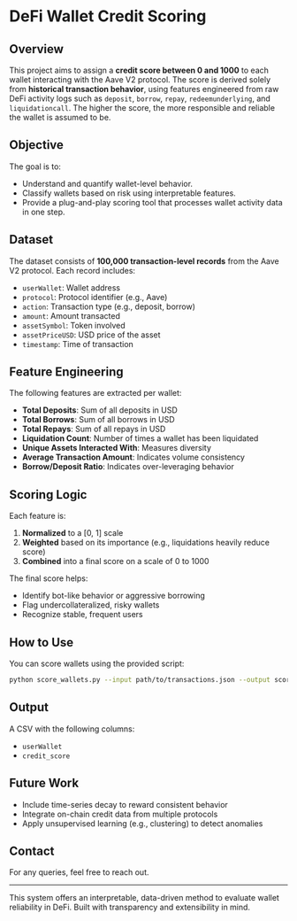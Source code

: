 # DeFi Wallet Credit Scoring

## Overview

This project aims to assign a **credit score between 0 and 1000** to each wallet interacting with the Aave V2 protocol. The score is derived solely from **historical transaction behavior**, using features engineered from raw DeFi activity logs such as `deposit`, `borrow`, `repay`, `redeemunderlying`, and `liquidationcall`. The higher the score, the more responsible and reliable the wallet is assumed to be.

## Objective

The goal is to:

* Understand and quantify wallet-level behavior.
* Classify wallets based on risk using interpretable features.
* Provide a plug-and-play scoring tool that processes wallet activity data in one step.

## Dataset

The dataset consists of **100,000 transaction-level records** from the Aave V2 protocol. Each record includes:

* `userWallet`: Wallet address
* `protocol`: Protocol identifier (e.g., Aave)
* `action`: Transaction type (e.g., deposit, borrow)
* `amount`: Amount transacted
* `assetSymbol`: Token involved
* `assetPriceUSD`: USD price of the asset
* `timestamp`: Time of transaction

## Feature Engineering

The following features are extracted per wallet:

* **Total Deposits**: Sum of all deposits in USD
* **Total Borrows**: Sum of all borrows in USD
* **Total Repays**: Sum of all repays in USD
* **Liquidation Count**: Number of times a wallet has been liquidated
* **Unique Assets Interacted With**: Measures diversity
* **Average Transaction Amount**: Indicates volume consistency
* **Borrow/Deposit Ratio**: Indicates over-leveraging behavior

## Scoring Logic

Each feature is:

1. **Normalized** to a \[0, 1] scale
2. **Weighted** based on its importance (e.g., liquidations heavily reduce score)
3. **Combined** into a final score on a scale of 0 to 1000

The final score helps:

* Identify bot-like behavior or aggressive borrowing
* Flag undercollateralized, risky wallets
* Recognize stable, frequent users

## How to Use

You can score wallets using the provided script:

```bash
python score_wallets.py --input path/to/transactions.json --output scores.csv
```

## Output

A CSV with the following columns:

* `userWallet`
* `credit_score`

## Future Work

* Include time-series decay to reward consistent behavior
* Integrate on-chain credit data from multiple protocols
* Apply unsupervised learning (e.g., clustering) to detect anomalies

## Contact

For any queries, feel free to reach out.

---

This system offers an interpretable, data-driven method to evaluate wallet reliability in DeFi. Built with transparency and extensibility in mind.
